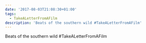 ```yaml
---
date: '2017-08-03T21:08:30+01:00'
tags:
  - TakeALetterFromAFilm
description: 'Beats of the southern wild #TakeALetterFromAFilm'
---
```

Beats of the southern wild #TakeALetterFromAFilm
